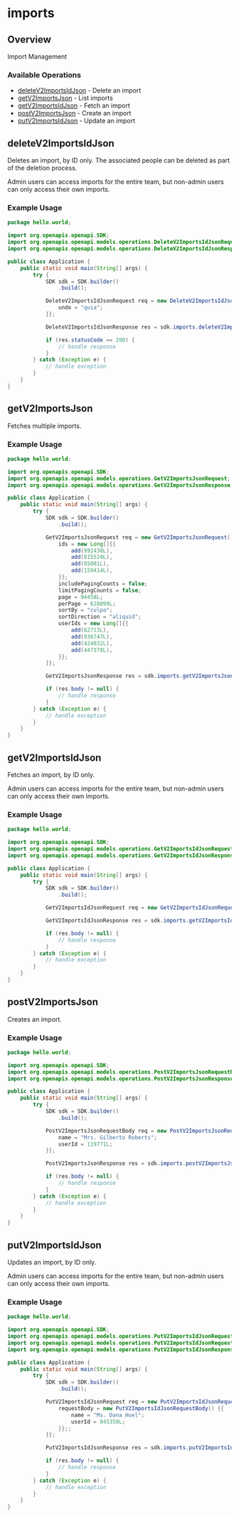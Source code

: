 # imports

## Overview

Import Management

### Available Operations

* [deleteV2ImportsIdJson](#deletev2importsidjson) - Delete an import
* [getV2ImportsJson](#getv2importsjson) - List imports
* [getV2ImportsIdJson](#getv2importsidjson) - Fetch an import
* [postV2ImportsJson](#postv2importsjson) - Create an import
* [putV2ImportsIdJson](#putv2importsidjson) - Update an import

## deleteV2ImportsIdJson

Deletes an import, by ID only. The associated people can be deleted as part of the deletion process.

Admin users can access imports for the entire team, but non-admin users can only access their own imports.


### Example Usage

```java
package hello.world;

import org.openapis.openapi.SDK;
import org.openapis.openapi.models.operations.DeleteV2ImportsIdJsonRequest;
import org.openapis.openapi.models.operations.DeleteV2ImportsIdJsonResponse;

public class Application {
    public static void main(String[] args) {
        try {
            SDK sdk = SDK.builder()
                .build();

            DeleteV2ImportsIdJsonRequest req = new DeleteV2ImportsIdJsonRequest("possimus") {{
                undo = "quia";
            }};            

            DeleteV2ImportsIdJsonResponse res = sdk.imports.deleteV2ImportsIdJson(req);

            if (res.statusCode == 200) {
                // handle response
            }
        } catch (Exception e) {
            // handle exception
        }
    }
}
```

## getV2ImportsJson

Fetches multiple imports.


### Example Usage

```java
package hello.world;

import org.openapis.openapi.SDK;
import org.openapis.openapi.models.operations.GetV2ImportsJsonRequest;
import org.openapis.openapi.models.operations.GetV2ImportsJsonResponse;

public class Application {
    public static void main(String[] args) {
        try {
            SDK sdk = SDK.builder()
                .build();

            GetV2ImportsJsonRequest req = new GetV2ImportsJsonRequest() {{
                ids = new Long[]{{
                    add(992430L),
                    add(815524L),
                    add(85001L),
                    add(159414L),
                }};
                includePagingCounts = false;
                limitPagingCounts = false;
                page = 94458L;
                perPage = 628899L;
                sortBy = "culpa";
                sortDirection = "aliquid";
                userIds = new Long[]{{
                    add(62713L),
                    add(936747L),
                    add(424032L),
                    add(447378L),
                }};
            }};            

            GetV2ImportsJsonResponse res = sdk.imports.getV2ImportsJson(req);

            if (res.body != null) {
                // handle response
            }
        } catch (Exception e) {
            // handle exception
        }
    }
}
```

## getV2ImportsIdJson

Fetches an import, by ID only.

Admin users can access imports for the entire team, but non-admin users can only access their own imports.


### Example Usage

```java
package hello.world;

import org.openapis.openapi.SDK;
import org.openapis.openapi.models.operations.GetV2ImportsIdJsonRequest;
import org.openapis.openapi.models.operations.GetV2ImportsIdJsonResponse;

public class Application {
    public static void main(String[] args) {
        try {
            SDK sdk = SDK.builder()
                .build();

            GetV2ImportsIdJsonRequest req = new GetV2ImportsIdJsonRequest("eius");            

            GetV2ImportsIdJsonResponse res = sdk.imports.getV2ImportsIdJson(req);

            if (res.body != null) {
                // handle response
            }
        } catch (Exception e) {
            // handle exception
        }
    }
}
```

## postV2ImportsJson

Creates an import.


### Example Usage

```java
package hello.world;

import org.openapis.openapi.SDK;
import org.openapis.openapi.models.operations.PostV2ImportsJsonRequestBody;
import org.openapis.openapi.models.operations.PostV2ImportsJsonResponse;

public class Application {
    public static void main(String[] args) {
        try {
            SDK sdk = SDK.builder()
                .build();

            PostV2ImportsJsonRequestBody req = new PostV2ImportsJsonRequestBody() {{
                name = "Mrs. Gilberto Roberts";
                userId = 119771L;
            }};            

            PostV2ImportsJsonResponse res = sdk.imports.postV2ImportsJson(req);

            if (res.body != null) {
                // handle response
            }
        } catch (Exception e) {
            // handle exception
        }
    }
}
```

## putV2ImportsIdJson

Updates an import, by ID only.

Admin users can access imports for the entire team, but non-admin users can only access their own imports.


### Example Usage

```java
package hello.world;

import org.openapis.openapi.SDK;
import org.openapis.openapi.models.operations.PutV2ImportsIdJsonRequest;
import org.openapis.openapi.models.operations.PutV2ImportsIdJsonRequestBody;
import org.openapis.openapi.models.operations.PutV2ImportsIdJsonResponse;

public class Application {
    public static void main(String[] args) {
        try {
            SDK sdk = SDK.builder()
                .build();

            PutV2ImportsIdJsonRequest req = new PutV2ImportsIdJsonRequest("ullam") {{
                requestBody = new PutV2ImportsIdJsonRequestBody() {{
                    name = "Ms. Dana Huel";
                    userId = 845358L;
                }};;
            }};            

            PutV2ImportsIdJsonResponse res = sdk.imports.putV2ImportsIdJson(req);

            if (res.body != null) {
                // handle response
            }
        } catch (Exception e) {
            // handle exception
        }
    }
}
```
